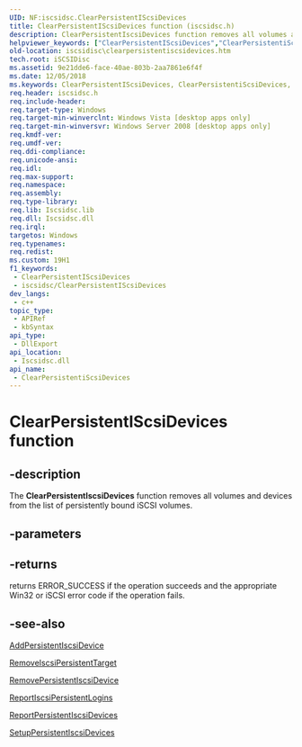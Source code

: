 ```yaml
---
UID: NF:iscsidsc.ClearPersistentIScsiDevices
title: ClearPersistentIScsiDevices function (iscsidsc.h)
description: ClearPersistentIscsiDevices function removes all volumes and devices from the list of persistently bound iSCSI volumes.
helpviewer_keywords: ["ClearPersistentIScsiDevices","ClearPersistentiScsiDevices","ClearPersistentiScsiDevices function [iSCSI Discovery Library API]","iscsidisc.clearpersistentiscsidevices","iscsidsc/ClearPersistentiScsiDevices"]
old-location: iscsidisc\clearpersistentiscsidevices.htm
tech.root: iSCSIDisc
ms.assetid: 9e21dde6-face-40ae-803b-2aa7861e6f4f
ms.date: 12/05/2018
ms.keywords: ClearPersistentIScsiDevices, ClearPersistentiScsiDevices, ClearPersistentiScsiDevices function [iSCSI Discovery Library API], iscsidisc.clearpersistentiscsidevices, iscsidsc/ClearPersistentiScsiDevices
req.header: iscsidsc.h
req.include-header: 
req.target-type: Windows
req.target-min-winverclnt: Windows Vista [desktop apps only]
req.target-min-winversvr: Windows Server 2008 [desktop apps only]
req.kmdf-ver: 
req.umdf-ver: 
req.ddi-compliance: 
req.unicode-ansi: 
req.idl: 
req.max-support: 
req.namespace: 
req.assembly: 
req.type-library: 
req.lib: Iscsidsc.lib
req.dll: Iscsidsc.dll
req.irql: 
targetos: Windows
req.typenames: 
req.redist: 
ms.custom: 19H1
f1_keywords:
 - ClearPersistentIScsiDevices
 - iscsidsc/ClearPersistentIScsiDevices
dev_langs:
 - c++
topic_type:
 - APIRef
 - kbSyntax
api_type:
 - DllExport
api_location:
 - Iscsidsc.dll
api_name:
 - ClearPersistentiScsiDevices
---
```


# ClearPersistentIScsiDevices function


## -description

The <b>ClearPersistentIscsiDevices</b> function removes all volumes and devices from the list of persistently bound iSCSI volumes.

## -parameters

## -returns

returns ERROR_SUCCESS if the operation succeeds and the appropriate Win32 or iSCSI error code if the operation fails.

## -see-also

<a href="/previous-versions/windows/desktop/api/iscsidsc/nf-iscsidsc-addpersistentiscsidevicea">AddPersistentIscsiDevice</a>



<a href="/previous-versions/windows/desktop/api/iscsidsc/nf-iscsidsc-removeiscsipersistenttargeta">RemoveIscsiPersistentTarget</a>



<a href="/previous-versions/windows/desktop/api/iscsidsc/nf-iscsidsc-removepersistentiscsidevicea">RemovePersistentIscsiDevice</a>



<a href="/previous-versions/windows/desktop/api/iscsidsc/nf-iscsidsc-reportiscsipersistentloginsa">ReportIscsiPersistentLogins</a>



<a href="/previous-versions/windows/desktop/api/iscsidsc/nf-iscsidsc-reportpersistentiscsidevicesa">ReportPersistentIscsiDevices</a>



<a href="/previous-versions/windows/desktop/api/iscsidsc/nf-iscsidsc-setuppersistentiscsidevices">SetupPersistentIscsiDevices</a>